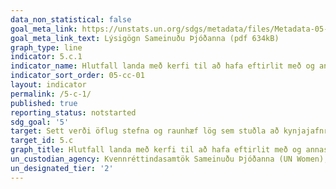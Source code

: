 ```yaml
---
data_non_statistical: false
goal_meta_link: https://unstats.un.org/sdgs/metadata/files/Metadata-05-0c-01.pdf
goal_meta_link_text: Lýsigögn Sameinuðu Þjóðanna (pdf 634kB)
graph_type: line
indicator: 5.c.1
indicator_name: Hlutfall landa með kerfi til að hafa eftirlit með og annast opinberar fjárveitingar til að stuðla að jafnrétti kynjanna og valdeflingu kvenna.
indicator_sort_order: 05-cc-01
layout: indicator
permalink: /5-c-1/
published: true
reporting_status: notstarted
sdg_goal: '5'
target: Sett verði öflug stefna og raunhæf lög sem stuðla að kynjajafnrétti og styrkja stöðu kvenna og stúlkna á öllum sviðum.  
target_id: 5.c
graph_title: Hlutfall landa með kerfi til að hafa eftirlit með og annast opinberar fjárveitingar til að stuðla að jafnrétti kynjanna og valdeflingu kvenna.
un_custodian_agency: Kvennréttindasamtök Sameinuðu Þjóðanna (UN Women), Efnahags- og framfarastofnunin (OECD)
un_designated_tier: '2'
---
```

